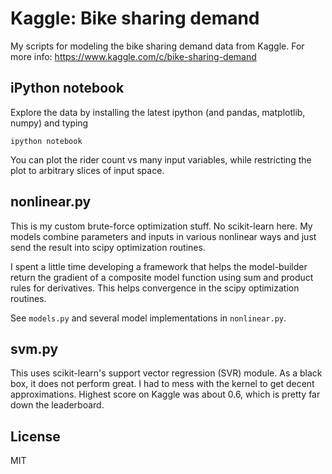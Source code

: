 # Kaggle: Bike sharing demand

My scripts for modeling the bike sharing demand data from Kaggle.
For more info: https://www.kaggle.com/c/bike-sharing-demand

## iPython notebook

Explore the data by installing the latest ipython (and pandas,
matplotlib, numpy) and typing

```
ipython notebook
```

You can plot the rider count vs many input variables, while
restricting the plot to arbitrary slices of input space.

## nonlinear.py

This is my custom brute-force optimization stuff. No scikit-learn here.
My models combine parameters and inputs in various nonlinear ways and just
send the result into scipy optimization routines.

I spent a little time developing a framework that helps the model-builder
return the gradient of a composite model function using sum and product
rules for derivatives. This helps convergence in the scipy optimization
routines.

See `models.py` and several model implementations in `nonlinear.py`.

## svm.py

This uses scikit-learn's support vector regression (SVR) module. As a
black box, it does not perform great. I had to mess with the kernel to get
decent approximations. Highest score on Kaggle was about 0.6, which is
pretty far down the leaderboard.

## License

MIT
